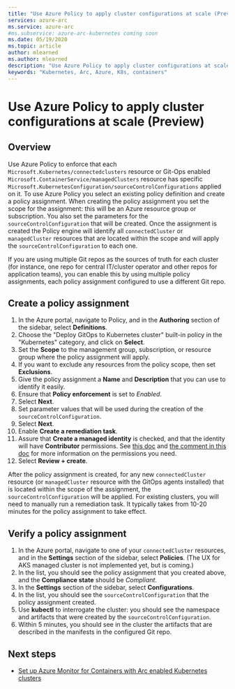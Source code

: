 ```yaml
---
title: "Use Azure Policy to apply cluster configurations at scale (Preview)"
services: azure-arc
ms.service: azure-arc
#ms.subservice: azure-arc-kubernetes coming soon
ms.date: 05/19/2020
ms.topic: article
author: mlearned
ms.author: mlearned
description: "Use Azure Policy to apply cluster configurations at scale"
keywords: "Kubernetes, Arc, Azure, K8s, containers"
---
```


# Use Azure Policy to apply cluster configurations at scale (Preview)

## Overview

Use Azure Policy to enforce that each `Microsoft.Kubernetes/connectedclusters` resource or Git-Ops enabled `Microsoft.ContainerService/managedClusters` resource has specific `Microsoft.KubernetesConfiguration/sourceControlConfigurations` applied on it. To use Azure Policy you select an existing policy definition and create a policy assignment. When creating the policy assignment you set the scope for the assignment: this will be an Azure resource group or subscription. You also set the parameters for the `sourceControlConfiguration` that will be created. Once the assignment is created the Policy engine will identify all `connectedCluster` or `managedCluster` resources that are located within the scope and will apply the `sourceControlConfiguration` to each one.

If you are using multiple Git repos as the sources of truth for each cluster (for instance, one repo for central IT/cluster operator and other repos for application teams), you can enable this by using multiple policy assignments, each policy assignment configured to use a different Git repo.

## Create a policy assignment

1. In the Azure portal, navigate to Policy, and in the **Authoring** section of the sidebar, select **Definitions**.
2. Choose the "Deploy GitOps to Kubernetes cluster" built-in policy in the "Kubernetes" category, and click on **Select**.
3. Set the **Scope** to the management group, subscription, or resource group where the policy assignment will apply.
4. If you want to exclude any resources from the policy scope, then set **Exclusions**.
5. Give the policy assignment a **Name** and **Description** that you can use to identify it easily.
6. Ensure that **Policy enforcement** is set to *Enabled*.
7. Select **Next**.
8. Set parameter values that will be used during the creation of the `sourceControlConfiguration`.
9. Select **Next**.
10. Enable **Create a remediation task**.
11. Assure that **Create a managed identity** is checked, and that the identity will have **Contributor** permissions. See [this doc](https://docs.microsoft.com/azure/governance/policy/assign-policy-portal) and [the comment in this doc](https://docs.microsoft.com/azure/governance/policy/how-to/remediate-resources) for more information on the permissions you need.
12. Select **Review + create**.

After the policy assignment is created, for any new `connectedCluster` resource (or `managedCluster` resource with the GitOps agents installed) that is located within the scope of the assignment, the `sourceControlConfiguration` will be applied. For existing clusters, you will need to manually run a remediation task. It typically takes from 10-20 minutes for the policy assignment to take effect.

## Verify a policy assignment

1. In the Azure portal, navigate to one of your `connectedCluster` resources, and in the **Settings** section of the sidebar, select **Policies**. (The UX for AKS managed cluster is not implemented yet, but is coming.)
2. In the list, you should see the policy assignment that you created above, and the **Compliance state** should be *Compliant*.
3. In the **Settings** section of the sidebar, select **Configurations**.
4. In the list, you should see the `sourceControlConfiguration` that the policy assignment created.
5. Use **kubectl** to interrogate the cluster: you should see the namespace and artifacts that were created by the `sourceControlConfiguration`.
6. Within 5 minutes, you should see in the cluster the artifacts that are described in the manifests in the configured Git repo.

## Next steps

* [Set up Azure Monitor for Containers with Arc enabled Kubernetes clusters](./deploy-azure-monitor-for-containers.md)
